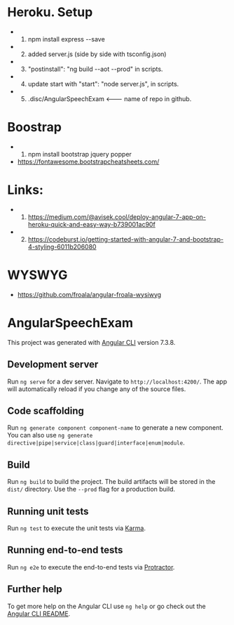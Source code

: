 # Heroku. Setup
- 1. npm install express --save
- 2. added server.js (side by side with tsconfig.json)
- 3. "postinstall": "ng build --aot --prod" in scripts.
- 4. update  start with "start": "node server.js", in scripts.
- 5. .disc/AngularSpeechExam   <--- name of repo in github.

# Boostrap
- 1. npm install bootstrap jquery popper
- https://fontawesome.bootstrapcheatsheets.com/

# Links:
- 1. https://medium.com/@avisek.cool/deploy-angular-7-app-on-heroku-quick-and-easy-way-b739001ac90f
- 2. https://codeburst.io/getting-started-with-angular-7-and-bootstrap-4-styling-6011b206080

# WYSWYG
- https://github.com/froala/angular-froala-wysiwyg

# AngularSpeechExam

This project was generated with [Angular CLI](https://github.com/angular/angular-cli) version 7.3.8.

## Development server

Run `ng serve` for a dev server. Navigate to `http://localhost:4200/`. The app will automatically reload if you change any of the source files.

## Code scaffolding

Run `ng generate component component-name` to generate a new component. You can also use `ng generate directive|pipe|service|class|guard|interface|enum|module`.

## Build

Run `ng build` to build the project. The build artifacts will be stored in the `dist/` directory. Use the `--prod` flag for a production build.

## Running unit tests

Run `ng test` to execute the unit tests via [Karma](https://karma-runner.github.io).

## Running end-to-end tests

Run `ng e2e` to execute the end-to-end tests via [Protractor](http://www.protractortest.org/).

## Further help

To get more help on the Angular CLI use `ng help` or go check out the [Angular CLI README](https://github.com/angular/angular-cli/blob/master/README.md).
